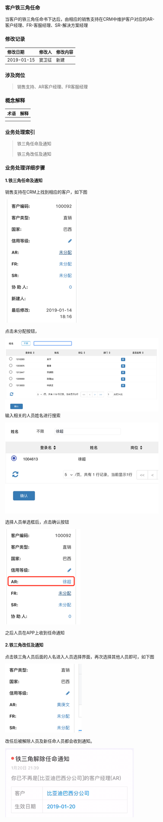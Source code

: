 ### 客户铁三角任命

当客户的铁三角任命书下达后，由相应的销售支持在CRM中维护客户对应的AR-客户经理、FR-客服经理、SR-解决方案经理

### 修改记录

| 修改日期 | 修改人 | 修改内容 |
| :--- | :--- | :--- |
| 2019-01-15 | 窦卫征 | 新建 |

### 涉及岗位

> 销售支持、AR客户经理、FR客服经理

### 概念解释

| 术语 | 解释 |
| :--- | :--- |
|  |  |
|  |  |

### 业务处理索引

> 铁三角任命及通知
>
> 铁三角改任及通知

### 业务处理详细步骤

#### 1.铁三角任命及通知

销售支持在CRM上找到相应的客户，如下图

![](/assets/cc3fenpei1032.png)

点击未分配按钮，

![](/assets/arfptckmd1033.png)输入相关的人员姓名进行搜索

![](/assets/ssrm1034.png)

选择人员单选框后，点击确认按钮

![](/assets/arfpcgh1025.png)

之后人员在APP上收到任命通知

#### 2.铁三角改任及通知

点击铁三角人员后面的人名进入人员选择界面，再次选择其他人员即可，如下图

![](/assets/cc3grml1041.png)

改任后被解除人员及新任命人员都会收到通知。

![](/assets/t3jzzryjcrm281.png)

